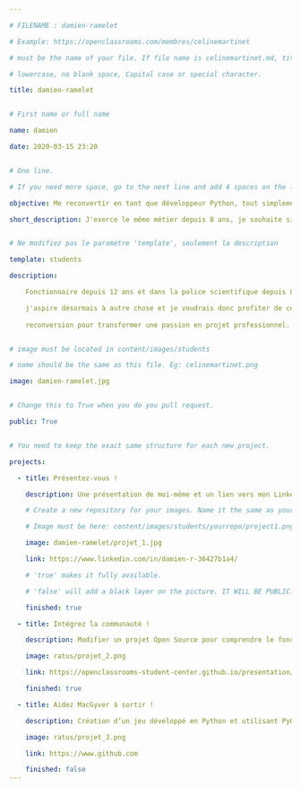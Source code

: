 ```yaml
---

# FILENAME : damien-ramelet

# Example: https://openclassrooms.com/membres/celinemartinet

# must be the name of your file. If file name is celinemartinet.md, title is celinemartinet.

# lowercase, no blank space, Capital case or special character.

title: damien-ramelet


# First name or full name

name: damien

date: 2020-03-15 23:20


# One line.

# If you need more space, go to the next line and add 4 spaces on the left, as in 'description'.

objective: Me reconvertir en tant que développeur Python, tout simplement.

short_description: J'exerce le même métier depuis 8 ans, je souhaite simplement tourner la page.


# Ne modifiez pas le paramètre 'template', seulement la description

template: students

description:

    Fonctionnaire depuis 12 ans et dans la police scientifique depuis 8 ans,

    j'aspire désormais à autre chose et je voudrais donc profiter de cette
	
	reconversion pour transformer une passion en projet professionnel.


# image must be located in content/images/students

# name should be the same as this file. Eg: celinemartinet.png

image: damien-ramelet.jpg


# Change this to True when you do you pull request.

public: True


# You need to keep the exact same structure for each new project.

projects:

  - title: Présentez-vous !

    description: Une présentation de moi-même et un lien vers mon LinkedIn.

    # Create a new repository for your images. Name it the same as your nickname and profile picture.

    # Image must be here: content/images/students/yourrepo/project1.png

    image: damien-ramelet/projet_1.jpg

    link: https://www.linkedin.com/in/damien-r-36427b1a4/

    # 'true' makes it fully available.

    # 'false' will add a black layer on the picture. IT WILL BE PUBLIC!

    finished: true

  - title: Intégrez la communauté !

    description: Modifier un projet Open Source pour comprendre le fonctionnement de Git, de Github et des pull requests. 

    image: ratus/projet_2.png

    link: https://openclassrooms-student-center.github.io/presentation/students/ratus.html

    finished: true

  - title: Aidez MacGyver à sortir !

    description: Création d’un jeu développé en Python et utilisant PyGame.

    image: ratus/projet_3.png

    link: https://www.github.com

    finished: false
---
```

